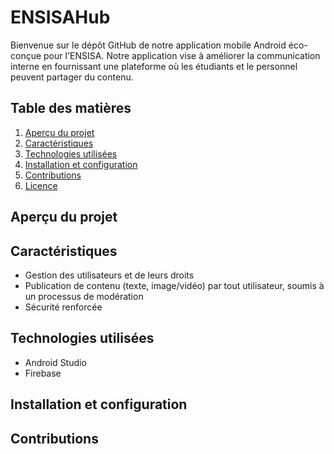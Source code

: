 # ENSISAHub

Bienvenue sur le dépôt GitHub de notre application mobile Android éco-conçue pour l'ENSISA. Notre application vise à améliorer la communication interne en fournissant une plateforme où les étudiants et le personnel peuvent partager du contenu.

## Table des matières

1. [Aperçu du projet](#aperçu-du-projet)
2. [Caractéristiques](#caractéristiques)
3. [Technologies utilisées](#technologies-utilisées)
4. [Installation et configuration](#installation-et-configuration)
5. [Contributions](#contributions)
6. [Licence](#licence)

## Aperçu du projet


## Caractéristiques

- Gestion des utilisateurs et de leurs droits
- Publication de contenu (texte, image/vidéo) par tout utilisateur, soumis à un processus de modération
- Sécurité renforcée

## Technologies utilisées

- Android Studio
- Firebase

## Installation et configuration



## Contributions


